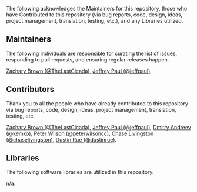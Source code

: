The following acknowledges the Maintainers for this repository, those who have Contributed to this repository (via bug reports, code, design, ideas, project management, translation, testing, etc.), and any Libraries utilized.

## Maintainers

The following individuals are responsible for curating the list of issues, responding to pull requests, and ensuring regular releases happen.

[Zachary Brown (@TheLastCicada)](https://github.com/TheLastCicada), [Jeffrey Paul (@jeffpaul)](https://github.com/jeffpaul).

## Contributors

Thank you to all the people who have already contributed to this repository via bug reports, code, design, ideas, project management, translation, testing, etc.

[Zachary Brown (@TheLastCicada)](https://github.com/TheLastCicada), [Jeffrey Paul (@jeffpaul)](https://github.com/jeffpaul), [Dmitry Andreev (@kemko)](https://github.com/kemko), [Peter Wilson (@peterwilsoncc)](https://github.com/peterwilsoncc), [Chase Livingston (@chaselivingston)](https://github.com/chaselivingston), [Dustin Rue (@dustinrue)](https://github.com/dustinrue).

## Libraries

The following software libraries are utilized in this repository.

n/a.

